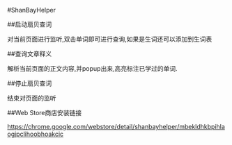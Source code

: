#ShanBayHelper

##启动扇贝查词

对当前页面进行监听,双击单词即可进行查询,如果是生词还可以添加到生词表

##查询文章释义

解析当前页面的正文内容,并popup出来,高亮标注已学过的单词.

##停止扇贝查词

结束对页面的监听

##Web Store商店安装链接

https://chrome.google.com/webstore/detail/shanbayhelper/mbekldhkbpihlaogjpclihoobhoakcic